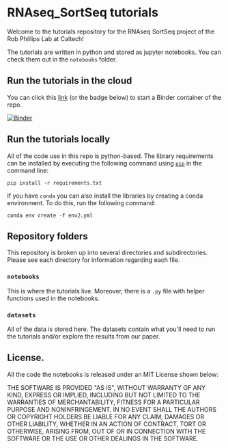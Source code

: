 # RNAseq_SortSeq tutorials 

Welcome to the tutorials repository for the RNAseq SortSeq project of the Rob Phillips Lab at Caltech! 

The tutorials are written in python and stored as jupyter notebooks. You can check them out in the `notebooks` folder.


## Run the tutorials in the cloud

You can click this [link](https://mybinder.org/v2/gh/RPGroup-PBoC/RNAseq_SortSeq/tutorials) (or the badge below) to start a Binder container of the repo. 

[![Binder](https://mybinder.org/badge_logo.svg)](https://mybinder.org/v2/gh/RPGroup-PBoC/RNAseq_SortSeq/tutorials)


## Run the tutorials locally


All of the code use in this repo is python-based.
The library requirements can be installed by executing the following command using
[`pip`](pypi.org/project/pip) in the command line:

``` pip install -r requirements.txt ```

If you have `conda` you can also install the libraries by creating a conda environment.
To do this, run the following command: 

```conda env create -f env2.yml```

## Repository folders

This repository is broken up into several directories and subdirectories. Please
see each directory for information regarding each file. 


### **`notebooks`** 

This is where the tutorials live. Moreover, there is a `.py` file with helper functions used in the notebooks.

### **`datasets`** 

All of the data is stored here. The datasets contain what you'll need to run the
tutorials and/or explore the results from our paper.

## License. 

All the code the notebooks is released under an MIT License shown below: 

THE SOFTWARE IS PROVIDED "AS IS", WITHOUT WARRANTY OF ANY KIND, EXPRESS OR IMPLIED, INCLUDING BUT NOT LIMITED TO THE WARRANTIES OF MERCHANTABILITY, FITNESS FOR A PARTICULAR PURPOSE AND NONINFRINGEMENT. IN NO EVENT SHALL THE AUTHORS OR COPYRIGHT HOLDERS BE LIABLE FOR ANY CLAIM, DAMAGES OR OTHER LIABILITY, WHETHER IN AN ACTION OF CONTRACT, TORT OR OTHERWISE, ARISING FROM, OUT OF OR IN CONNECTION WITH THE SOFTWARE OR THE USE OR OTHER DEALINGS IN THE SOFTWARE.
